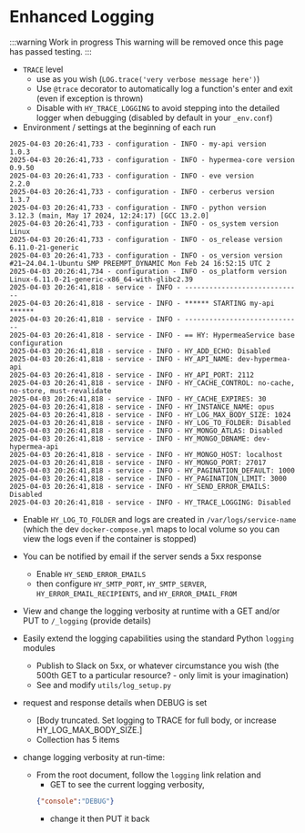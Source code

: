 # Enhanced Logging

:::warning Work in progress
<centered-image src="/img/work-in-progress.png" />
This warning will be removed once this page has passed testing.
:::

* `TRACE` level
    * use as you wish (`LOG.trace('very verbose message here')`)
    * Use `@trace` decorator to automatically log a function's enter and exit (even if exception is thrown)
    * Disable with `HY_TRACE_LOGGING` to avoid stepping into the detailed logger when debugging (disabled by default in your `_env.conf`)
* Environment / settings at the beginning of each run
```text
2025-04-03 20:26:41,733 - configuration - INFO - my-api version           1.0.3
2025-04-03 20:26:41,733 - configuration - INFO - hypermea-core version    0.9.50
2025-04-03 20:26:41,733 - configuration - INFO - eve version              2.2.0
2025-04-03 20:26:41,733 - configuration - INFO - cerberus version         1.3.7
2025-04-03 20:26:41,733 - configuration - INFO - python version           3.12.3 (main, May 17 2024, 12:24:17) [GCC 13.2.0]
2025-04-03 20:26:41,733 - configuration - INFO - os_system version        Linux
2025-04-03 20:26:41,733 - configuration - INFO - os_release version       6.11.0-21-generic
2025-04-03 20:26:41,733 - configuration - INFO - os_version version       #21~24.04.1-Ubuntu SMP PREEMPT_DYNAMIC Mon Feb 24 16:52:15 UTC 2
2025-04-03 20:26:41,734 - configuration - INFO - os_platform version      Linux-6.11.0-21-generic-x86_64-with-glibc2.39
2025-04-03 20:26:41,818 - service - INFO - -----------------------------
2025-04-03 20:26:41,818 - service - INFO - ****** STARTING my-api ******
2025-04-03 20:26:41,818 - service - INFO - -----------------------------
2025-04-03 20:26:41,818 - service - INFO - == HY: HypermeaService base configuration
2025-04-03 20:26:41,818 - service - INFO - HY_ADD_ECHO: Disabled
2025-04-03 20:26:41,818 - service - INFO - HY_API_NAME: dev-hypermea-api
2025-04-03 20:26:41,818 - service - INFO - HY_API_PORT: 2112
2025-04-03 20:26:41,818 - service - INFO - HY_CACHE_CONTROL: no-cache, no-store, must-revalidate
2025-04-03 20:26:41,818 - service - INFO - HY_CACHE_EXPIRES: 30
2025-04-03 20:26:41,818 - service - INFO - HY_INSTANCE_NAME: opus
2025-04-03 20:26:41,818 - service - INFO - HY_LOG_MAX_BODY_SIZE: 1024
2025-04-03 20:26:41,818 - service - INFO - HY_LOG_TO_FOLDER: Disabled
2025-04-03 20:26:41,818 - service - INFO - HY_MONGO_ATLAS: Disabled
2025-04-03 20:26:41,818 - service - INFO - HY_MONGO_DBNAME: dev-hypermea-api
2025-04-03 20:26:41,818 - service - INFO - HY_MONGO_HOST: localhost
2025-04-03 20:26:41,818 - service - INFO - HY_MONGO_PORT: 27017
2025-04-03 20:26:41,818 - service - INFO - HY_PAGINATION_DEFAULT: 1000
2025-04-03 20:26:41,818 - service - INFO - HY_PAGINATION_LIMIT: 3000
2025-04-03 20:26:41,818 - service - INFO - HY_SEND_ERROR_EMAILS: Disabled
2025-04-03 20:26:41,818 - service - INFO - HY_TRACE_LOGGING: Disabled

```  

* Enable `HY_LOG_TO_FOLDER` and logs are created in `/var/logs/service-name`  (which the dev `docker-compose.yml` maps to local volume so you can view the logs even if the container is stopped)
* You can be notified by email if the server sends a 5xx response
    * Enable `HY_SEND_ERROR_EMAILS`
    * then configure `HY_SMTP_PORT`, `HY_SMTP_SERVER`, `HY_ERROR_EMAIL_RECIPIENTS`, and `HY_ERROR_EMAIL_FROM`
* View and change the logging verbosity at runtime with a GET and/or PUT to `/_logging`  (provide details)

* Easily extend the logging capabilities using the standard Python `logging` modules
  * Publish to Slack on 5xx, or whatever circumstance you wish (the 500th GET to a particular resource? - only limit is your imagination)
  * See and modify `utils/log_setup.py`

* request and response details when DEBUG is set
  * [Body truncated. Set logging to TRACE for full body, or increase HY_LOG_MAX_BODY_SIZE.]
  * Collection has 5 items


* change logging verbosity at run-time:  
  * From the root document, follow the `logging` link relation and 
    * GET to see the current logging verbosity,
    ```json
    {"console":"DEBUG"}
    ```
    * change it then PUT it back